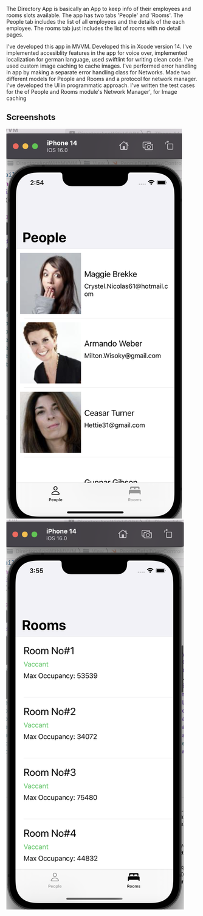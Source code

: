 The Directory App is basically an App to keep info of their employees and rooms slots available. The app has two tabs 'People' and 'Rooms'. The People tab includes the list of all employees and the details of the each employee. The rooms tab just includes the list of rooms with no detail pages.

I've developed this app in MVVM. Developed this in Xcode version 14. I've implemented accesiblity features in the app for voice over, implemented localization for german language, used swiftlint for writing clean code. I've used custom image caching to cache images. I've performed error handling in app by making a separate error handling class for Networks. Made two different models for People and Rooms and a protocol for network manager. I've developed the UI in programmatic approach. I've written the test cases for the of People and Rooms module's Network Manager', for Image caching


## Screenshots

![DirectoryAppScreenshot](./Screenshot/DirectoryAppScreenshotPeople.png)
![DirectoryAppScreenshot](./Screenshot/DirectoryAppScreenshotRooms.png)
